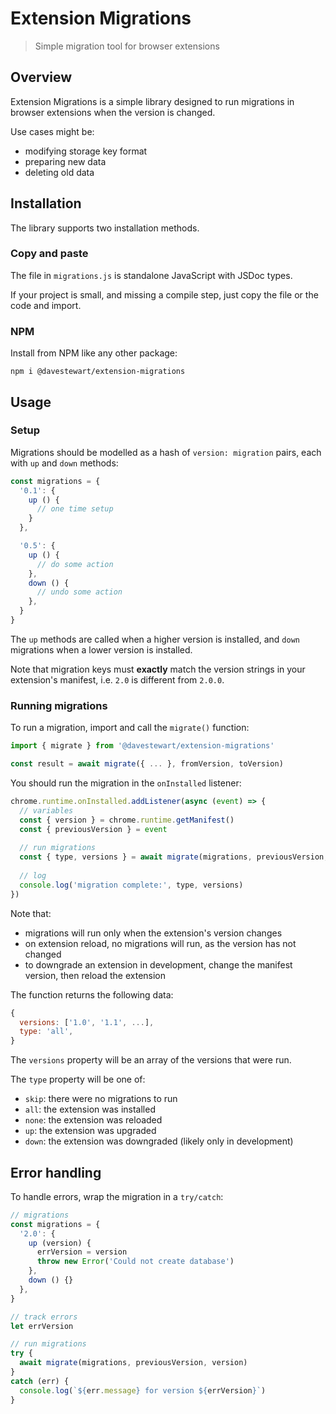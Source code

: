 # Extension Migrations

> Simple migration tool for browser extensions

## Overview

Extension Migrations is a simple library designed to run migrations in browser extensions when the version is changed.

Use cases might be:

- modifying storage key format
- preparing new data
- deleting old data

## Installation

The library supports two installation methods.

### Copy and paste

The file in `migrations.js` is standalone JavaScript with JSDoc types.

If your project is small, and missing a compile step, just copy the file or the code and import.

### NPM

Install from NPM like any other package:

```
npm i @davestewart/extension-migrations
```

## Usage

### Setup

Migrations should be modelled as a hash of `version: migration` pairs, each with `up` and `down` methods:

```js
const migrations = {
  '0.1': {
    up () {
      // one time setup
    }
  },

  '0.5': {
    up () {
      // do some action
    },
    down () {
      // undo some action
    },
  }
}
```

The `up` methods are called when a higher version is installed, and `down` migrations when a lower version is installed. 

Note that migration keys must **exactly** match the version strings in your extension's manifest, i.e. `2.0` is different from `2.0.0`.

### Running migrations

To run a migration, import and call the `migrate()` function:

```js
import { migrate } from '@davestewart/extension-migrations'

const result = await migrate({ ... }, fromVersion, toVersion)
```

You should run the migration in the `onInstalled` listener: 

```js
chrome.runtime.onInstalled.addListener(async (event) => {
  // variables
  const { version } = chrome.runtime.getManifest()
  const { previousVersion } = event
  
  // run migrations
  const { type, versions } = await migrate(migrations, previousVersion, version)
  
  // log
  console.log('migration complete:', type, versions)
})
```

Note that:

- migrations will run only when the extension's version changes
- on extension reload, no migrations will run, as the version has not changed
- to downgrade an extension in development, change the manifest version, then reload the extension

The function returns the following data:

```js
{
  versions: ['1.0', '1.1', ...],
  type: 'all',
}
```

The `versions` property will be an array of the versions that were run.

The `type` property will be one of:

- `skip`: there were no migrations to run
- `all`:  the extension was installed
- `none`: the extension was reloaded
- `up`: the extension was upgraded 
- `down`: the extension was downgraded (likely only in development)

## Error handling

To handle errors, wrap the migration in a `try/catch`:

```js
// migrations
const migrations = {
  '2.0': {
    up (version) {
      errVersion = version
      throw new Error('Could not create database')
    },
    down () {}
  },
}

// track errors
let errVersion

// run migrations
try {
  await migrate(migrations, previousVersion, version)
}
catch (err) {
  console.log(`${err.message} for version ${errVersion}`)
}
```
